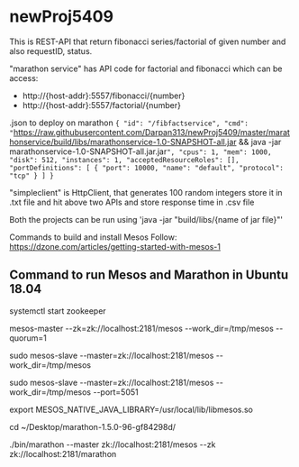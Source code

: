 # newProj5409

This is REST-API that return fibonacci series/factorial of given number and also requestID, status.

"marathon service" has API code for factorial and fibonacci which can be access:
* http://{host-addr}:5557/fibonacci/{number}
* http://{host-addr}:5557/factorial/{number}

.json to deploy on marathon
`{
    "id": "/fibfactservice",
    "cmd": "`https://raw.githubusercontent.com/Darpan313/newProj5409/master/marathonservice/build/libs/marathonservice-1.0-SNAPSHOT-all.jar && java -jar marathonservice-1.0-SNAPSHOT-all.jar.jar`",
    "cpus": 1,
    "mem": 1000,
    "disk": 512,
    "instances": 1,
    "acceptedResourceRoles": [],
    "portDefinitions": [
      {
        "port": 10000,
        "name": "default",
        "protocol": "tcp"
      }
    ]
 }`

"simpleclient" is HttpClient, that generates 100 random integers store it in .txt file and hit above two APIs and store response time in .csv file

Both the projects can be run using 'java -jar "build/libs/{name of jar file}"'

Commands to build and install Mesos
Follow: https://dzone.com/articles/getting-started-with-mesos-1

## Command to run Mesos and Marathon in Ubuntu 18.04

systemctl start zookeeper

mesos-master --zk=zk://localhost:2181/mesos --work_dir=/tmp/mesos --quorum=1

sudo mesos-slave --master=zk://localhost:2181/mesos --work_dir=/tmp/mesos

sudo mesos-slave --master=zk://localhost:2181/mesos --work_dir=/tmp/mesos --port=5051

export MESOS_NATIVE_JAVA_LIBRARY=/usr/local/lib/libmesos.so

cd ~/Desktop/marathon-1.5.0-96-gf84298d/

./bin/marathon --master zk://localhost:2181/mesos --zk zk://localhost:2181/marathon


